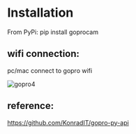 
# Installation
From PyPi:
        pip install goprocam


## wifi connection:
  pc/mac connect to gopro wifi

![gopro4](https://github.com/bigheadG/goPro-openCV/assets/2010446/f2e05dd2-5c41-4c69-9b38-7b6d2376392f)

## reference:

https://github.com/KonradIT/gopro-py-api
 

